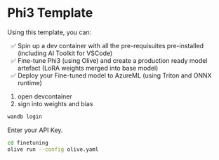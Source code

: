 # Phi3 Template

Using this template, you can:

<ul style="list-style-type: '✅ ';">
<li>Spin up a dev container with all the pre-requisuites pre-installed (including AI Toolkit for VSCode)</li>
<li>Fine-tune Phi3 (using Olive) and create a production ready model artefact (LoRA weights merged into base model)</li>
<li>Deploy your Fine-tuned model to AzureML (using Triton and ONNX runtime)</li>
</ul>

1. open devcontainer
1. sign into weights and bias

```bash
wandb login
```

Enter your API Key.

```bash
cd finetuning
olive run --config olive.yaml
```





  
  
